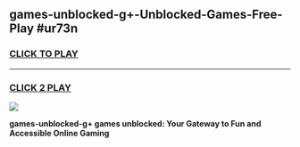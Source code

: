 
## games-unblocked-g+-Unblocked-Games-Free-Play #ur73n
<h3>
<a href="https://us.freeplayer.one?title=games-unblocked-g+&ref=9M">CLICK TO PLAY</a></h3>
<hr>

<h3>
<a href="https://us.freeplayer.one?title=games-unblocked-g+&ref=9M">CLICK 2 PLAY</a>
  
</h3>

<a href="https://us.freeplayer.one?title=games-unblocked-g+&ref=9M"><img src="https://clearcache.store/games.png"></a>


**games-unblocked-g+ games unblocked: Your Gateway to Fun and Accessible Online Gaming**
